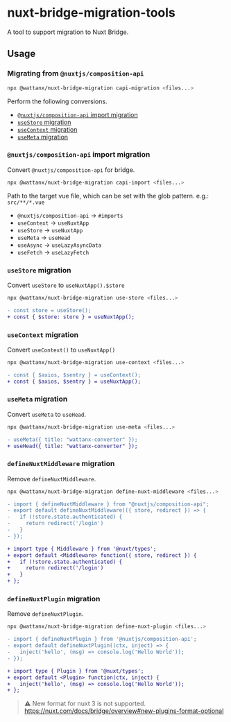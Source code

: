 # nuxt-bridge-migration-tools

A tool to support migration to Nuxt Bridge.

## Usage

### Migrating from `@nuxtjs/composition-api`

```bash
npx @wattanx/nuxt-bridge-migration capi-migration <files...>
```

Perform the following conversions.

- [`@nuxtjs/composition-api` import migration](/packages/nuxt-bridge-migration-tools/README.md#nuxtjscomposition-api-import-migration)
- [`useStore` migration](/packages/nuxt-bridge-migration-tools/README.md#usestore-migration)
- [`useContext` migration](/packages/nuxt-bridge-migration-tools/README.md#usecontext-migration)
- [`useMeta` migration](/packages/nuxt-bridge-migration-tools/README.md#usemeta-migration)

### `@nuxtjs/composition-api` import migration

Convert `@nuxtjs/composition-api` for bridge.

```bash
npx @wattanx/nuxt-bridge-migration capi-import <files...>
```

Path to the target vue file, which can be set with the glob pattern. e.g.: `src/**/*.vue`

- `@nuxtjs/composition-api` -> `#imports`
- `useContext` -> `useNuxtApp`
- `useStore` -> `useNuxtApp`
- `useMeta` -> `useHead`
- `useAsync` -> `useLazyAsyncData`
- `useFetch` -> `useLazyFetch`

### `useStore` migration

Convert `useStore` to `useNuxtApp().$store`

```bash
npx @wattanx/nuxt-bridge-migration use-store <files...>
```

```diff
- const store = useStore();
+ const { $store: store } = useNuxtApp();
```

### `useContext` migration

Convert `useContext()` to `useNuxtApp()`

```bash
npx @wattanx/nuxt-bridge-migration use-context <files...>
```

```diff
- const { $axios, $sentry } = useContext();
+ const { $axios, $sentry } = useNuxtApp();
```

### `useMeta` migration

Convert `useMeta` to `useHead`.

```bash
npx @wattanx/nuxt-bridge-migration use-meta <files...>
```

```diff
- useMeta({ title: "wattanx-converter" });
+ useHead({ title: "wattanx-converter" });
```

### `defineNuxtMiddleware` migration

Remove `defineNuxtMiddleware`.

```bash
npx @wattanx/nuxt-bridge-migration define-nuxt-middleware <files...>
```

```diff
- import { defineNuxtMiddleware } from "@nuxtjs/composition-api";
- export default defineNuxtMiddleware(({ store, redirect }) => {
-   if (!store.state.authenticated) {
-     return redirect('/login')
-   }
- });

+ import type { Middleware } from '@nuxt/types';
+ export default <Middleware> function({ store, redirect }) {
+   if (!store.state.authenticated) {
+     return redirect('/login')
+   }
+ };
```

### `defineNuxtPlugin` migration

Remove `defineNuxtPlugin`.

```bash
npx @wattanx/nuxt-bridge-migration define-nuxt-plugin <files...>
```

```diff
- import { defineNuxtPlugin } from '@nuxtjs/composition-api';
- export default defineNuxtPlugin((ctx, inject) => {
-   inject('hello', (msg) => console.log('Hello World'));
- });

+ import type { Plugin } from '@nuxt/types';
+ export default <Plugin> function(ctx, inject) {
+   inject('hello', (msg) => console.log('Hello World'));
+ };
```

> ⚠️ New format for nuxt 3 is not supported.
> https://nuxt.com/docs/bridge/overview#new-plugins-format-optional
